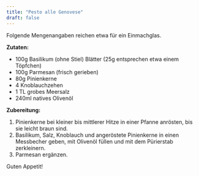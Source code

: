 ```yaml
---
title: "Pesto alle Genovese"
draft: false
---
```


Folgende Mengenangaben reichen etwa für ein Einmachglas.

**Zutaten:**
- 100g Basilikum (ohne Stiel) Blätter  (25g entsprechen etwa einem Töpfchen)
- 100g Parmesan (frisch gerieben)
- 80g Pinienkerne
- 4 Knoblauchzehen
- 1 TL grobes Meersalz
- 240ml natives Olivenöl

**Zubereitung:**
1. Pinienkerne bei kleiner bis mittlerer Hitze in einer Pfanne anrösten, bis sie leicht braun sind.
2. Basilikum, Salz, Knoblauch und angeröstete Pinienkerne in einen Messbecher geben, mit Olivenöl füllen und mit dem Pürierstab zerkleinern.
3. Parmesan ergänzen.

Guten Appetit!